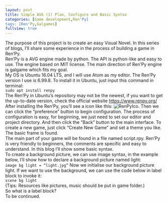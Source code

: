```yaml
---
layout: post
title: Simple AVG (1) Plan, Configure and Basic Syntax
categories: [Game development,Ren'Py]
tags: [Ren'Py,Galgames]
fullview: true
---
```


The purpose of this project is to create an easy Visual Novel. In this series of blogs, I’ll share some experience in the process of building a game in Ren’Py.
<br>
Ren’Py is a AVG engine made by python. The API is python-like and easy to use. The engine based on MIT license. The main direction of Ren’Py engine is galgame which fits my goal.
<br>
My OS is Ubuntu 16.04 LTS, and I will use Atom as my editor. The Ren’Py version I use is 6.99.8. To install it in Ubuntu, just input this command in terminal:
<br>
`sudo apt install renpy`
<br>
The Ren’Py in Ubuntu’s repository may not be the newest, if you want to get the up-to-date version, check the official website https://www.renpy.org/
<br>
After installing the Ren’Py, you’ll see a icon like this: ![RenPyIco](https://silmoonblog.files.wordpress.com/2016/05/selection_001.jpg?w=700 "Ren'Py Icon"). Then we can click the “preference” button to begin configuration. The process of configuration is easy, for beginning, we just need to set our editor and project directory. And then click the “Back” button to the main interface. To create a new game, just click “Create New Game” and set a theme you like. The basic frame is found.
<br>
The main part of your game will be found in a file named script.rpy. Ren’Py is very friendly to beginners, the comments are specific and easy to understand. In this blog I’ll show some basic syntax.
<br>
To create a background picture, we can use image syntax, in the example below, I’ll show how to declare a background picture named light:
<br>
`image bg light = “light.jpg”`
Now we initialise our background picture light. If we want to use the background, we can use the code below in label block to invoke it:
<br>
`scene bg light`
<br>
(Tips: Resources like pictures, music should be put in game folder.)
<br>
So what is a label block?
<br>
To be continued.
<br>
